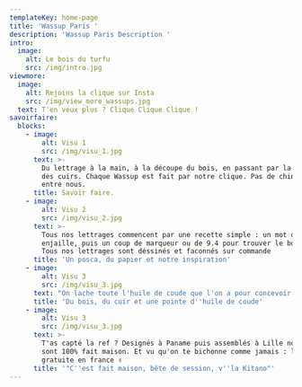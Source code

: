 ```yaml
---
templateKey: home-page
title: 'Wassup Paris '
description: 'Wassup Paris Description '
intro:
  image:
    alt: Le bois du turfu
    src: /img/intro.jpg
viewmore:
  image:
    alt: Rejoins la clique sur Insta
    src: /img/view_more_wassups.jpg
  text: T'en veux plus ? Clique Clique Clique !
savoirfaire:
  blocks:
    - image:
        alt: Visu 1
        src: /img/visu_1.jpg
      text: >-
        Du lettrage à la main, à la découpe du bois, en passant par la gravure
        des cuirs. Chaque Wassup est fait par notre clique. Pas de chinoiseries
        entre nous.
      title: Savoir faire.
    - image:
        alt: Visu 2
        src: /img/visu_2.jpg
      text: >-
        Tous nos lettrages commencent par une recette simple : un mot qui nous
        enjaille, puis un coup de marqueur ou de 9.4 pour trouver le bon flow.
        Tous nos lettrages sont déssinés et faconnés sur commande
      title: 'Un posca, du papier et notre inspiration'
    - image:
        alt: Visu 3
        src: /img/visu_3.jpg
      text: "On lache toute l'huile de coude que l'on a pour concevoir de la tête jusqu'au pied chaque Wassup. Une passion et un goût prononcé pour la perfection. Plus besoin d'aller Go-muscu. \U0001F4AA"
      title: 'Du bois, du cuir et une pointe d''huile de coude'
    - image:
        alt: Visu 3
        src: /img/visu_3.jpg
      text: >-
        T'as capté la ref ? Designés à Paname puis assemblés à Lille nos Wassups
        sont 100% fait maison. Et vu qu'on te bichonne comme jamais : livraison
        gratuite en france ✌️
      title: '"C''est fait maison, bête de session, v''la Kitano"'
---
```



